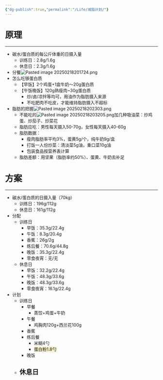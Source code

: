 ```yaml
---
{"dg-publish":true,"permalink":"/Life/减脂计划/"}
---
```


# 原理
---
- 碳水/蛋白质的每公斤体重的日摄入量
	- 训练日：2.8g/1.6g
	- 休息日：2.3g/1.6g
- 分餐![Pasted image 20250218201724.png](/img/user/appendix/Pasted%20image%2020250218201724.png)
- 怎么吃够蛋白质
	- 【早饭】2个鸡蛋+1盒牛奶～20g蛋白质
	- 【午饭晚饭】120g熟瘦肉~30g蛋白质
		- 炒/卤/凉拌等均可，用油作为脂肪摄入来源
		- 不吃肥肉不吃皮，才能维持脂肪摄入不超标
- 脂肪的把握![Pasted image 20250218202303.png](/img/user/appendix/Pasted%20image%2020250218202303.png)
	- 不能吃的![Pasted image 20250218203205.png](/img/user/appendix/Pasted%20image%2020250218203205.png)加几种吸油菜：炒鸡蛋、炒茄子、炒菜花
	- 脂肪应吃：男性每天摄入50-70g，女性每天摄入40-60g
	- 脂肪数据：
		- 瘦肉脂肪率平均3%，蛋黄5g/个，纯牛奶9g/盒
		- 打饭一人份炒菜：清淡菜5g油，重口菜10g油
		- 包装食品按营养表计算
	- 脂肪差额：用坚果（脂肪率约50%）、蛋黄、牛奶去补足

# 方案
---
- 碳水/蛋白质的日摄入量（70kg）
	- 训练日：196g/112g
	- 休息日：161g/112g
- 分配
	- 训练日
		- 早饭：35.3g/22.4g
		- 午饭：8.3g/20.4g
		- 香蕉：26g/2g
		- 练后餐：70.6g/44.8g
		- 晚饭：35.3g/22.4g
		- 零食夜宵：无/无
	- 休息日
		- 早饭：32.2g/22.4g
		- 午饭：48.3g/33.6g
		- 晚饭：48.3g/33.6g
		- 零食夜宵：16.1g/22.4g
- 计划
	- 训练日
		- 早餐
			- 蒸饺+鸡蛋+牛奶
		- 午餐
			- 鸡胸肉120g+西兰花100g
		- 香蕉
		- 练后餐
			- 米糊4勺
			- <span style="background:rgba(240, 200, 0, 0.2)">蛋白粉1.8勺</span>
		- 晚饭
	- 休息日
		- 

